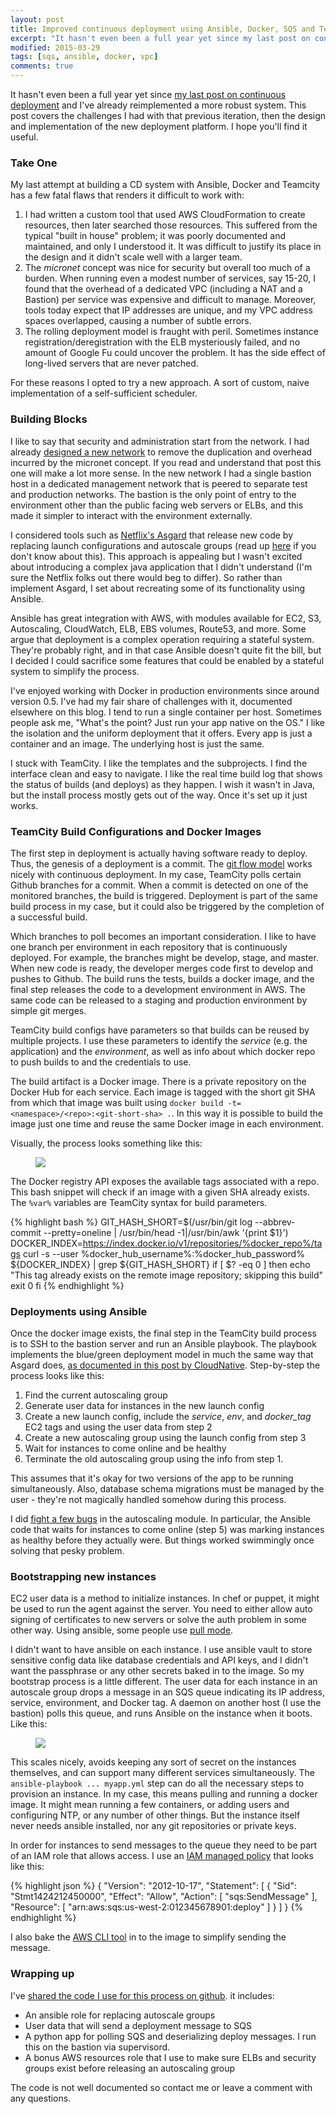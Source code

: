 ```yaml
---
layout: post
title: Improved continuous deployment using Ansible, Docker, SQS and TeamCity
excerpt: "It hasn't even been a full year yet since my last post on continuous deployment and I've already reimplemented a more robust system. This post covers the challenges I had with that previous iteration, then the design and implementation of the new deployment platform. I hope you'll find it useful."
modified: 2015-03-29
tags: [sqs, ansible, docker, vpc]
comments: true
---
```

It hasn't even been a full year yet since [my last post on continuous deployment](https://www.whaletech.co/2014/07/20/continuous-deployment-with-ansible-and-docker.html) and I've already reimplemented a more robust system. This post covers the challenges I had with that previous iteration, then the design and implementation of the new deployment platform. I hope you'll find it useful.

### Take One

My last attempt at building a CD system with Ansible, Docker and Teamcity has a few fatal flaws that renders it difficult to work with:

1. I had written a custom tool that used AWS CloudFormation to create resources, then later searched those resources. This suffered from the typical "built in house" problem; it was poorly documented and maintained, and only I understood it. It was difficult to justify its place in the design and it didn't scale well with a larger team.
2. The *micronet* concept was nice for security but overall too much of a burden. When running even a modest number of services, say 15-20, I found that the overhead of a dedicated VPC (including a NAT and a Bastion) per service was expensive and difficult to manage. Moreover, tools today expect that IP addresses are unique, and my VPC address spaces overlapped, causing a number of subtle errors.
3. The rolling deployment model is fraught with peril. Sometimes instance registration/deregistration with the ELB mysteriously failed, and no amount of Google Fu could uncover the problem. It has the side effect of long-lived servers that are never patched.

For these reasons I opted to try a new approach. A sort of custom, naive implementation of a self-sufficient scheduler.

### Building Blocks
I like to say that security and administration start from the network. I had already [designed a new network](https://www.whaletech.co/2014/10/02/reference-vpc-architecture.html) to remove the duplication and overhead incurred by the micronet concept. If you read and understand that post this one will make a lot more sense. In the new network I had a single bastion host in a dedicated management network that is peered to separate test and production networks. The bastion is the only point of entry to the environment other than the public facing web servers or ELBs, and this made it simpler to interact with the environment externally.

I considered tools such as [Netflix's Asgard](https://github.com/Netflix/asgard) that release new code by replacing launch configurations and autoscale groups (read up [here](http://docs.aws.amazon.com/AutoScaling/latest/DeveloperGuide/GettingStartedTutorial.html) if you don't know about this). This approach is appealing but I wasn't excited about introducing a complex java application that I didn't understand (I'm sure the Netflix folks out there would beg to differ). So rather than implement Asgard, I set about recreating some of its functionality using Ansible.

Ansible has great integration with AWS, with modules available for EC2, S3, Autoscaling, CloudWatch, ELB, EBS volumes, Route53, and more. Some argue that deployment is a complex operation requiring a stateful system. They're probably right, and in that case Ansible doesn't quite fit the bill, but I decided I could sacrifice some features that could be enabled by a stateful system to simplify the process.

I've enjoyed working with Docker in production environments since around version 0.5. I've had my fair share of challenges with it, documented elsewhere on this blog. I tend to run a single container per host. Sometimes people ask me, "What's the point? Just run your app native on the OS." I like the isolation and the uniform deployment that it offers. Every app is just a container and an image. The underlying host is just the same.

I stuck with TeamCity. I like the templates and the subprojects. I find the interface clean and easy to navigate. I like the real time build log that shows the status of builds (and deploys) as they happen. I wish it wasn't in Java, but the install process mostly gets out of the way. Once it's set up it just works.

### TeamCity Build Configurations and Docker Images
The first step in deployment is actually having software ready to deploy. Thus, the genesis of a deployment is a commit. The [git flow model](https://www.atlassian.com/git/tutorials/comparing-workflows/gitflow-workflow) works nicely with continuous deployment. In my case, TeamCity polls certain Github branches for a commit. When a commit is detected on one of the monitored branches, the build is triggered. Deployment is part of the same build process in my case, but it could also be triggered by the completion of a successful build.

Which branches to poll becomes an important consideration. I like to have one branch per environment in each repository that is continuously deployed. For example, the branches might be develop, stage, and master. When new code is ready, the developer merges code first to develop and pushes to Github. The build runs the tests, builds a docker image, and the final step releases the code to a development environment in AWS. The same code can be released to a staging and production environment by simple git merges.

TeamCity build configs have parameters so that builds can be reused by multiple projects. I use these parameters to identify the *service* (e.g. the application) and the *environment*, as well as info about which docker repo to push builds to and the credentials to use.

The build artifact is a Docker image. There is a private repository on the Docker Hub for each service. Each image is tagged with the short git SHA from which that image was built using `docker build -t=<namespace>/<repo>:<git-short-sha> .`. In this way it is possible to build the image just one time and reuse the same Docker image in each environment.

Visually, the process looks something like this:

<figure class="half">
<img src="https://i.imgur.com/ZfqHLU9.jpg">
</figure>

The Docker registry API exposes the available tags associated with a repo. This bash snippet will check if an image with a given SHA already exists. The `%var%` variables are TeamCity syntax for build parameters.

{% highlight bash %}
GIT_HASH_SHORT=$(/usr/bin/git log --abbrev-commit --pretty=oneline | /usr/bin/head -1|/usr/bin/awk '{print $1}')
DOCKER_INDEX=https://index.docker.io/v1/repositories/%docker_repo%/tags
curl -s --user %docker_hub_username%:%docker_hub_password% ${DOCKER_INDEX} | grep ${GIT_HASH_SHORT}
if [ $? -eq 0 ]
then
    echo "This tag already exists on the remote image repository; skipping this build"
    exit 0
fi
{% endhighlight %}

### Deployments using Ansible
Once the docker image exists, the final step in the TeamCity build process is to SSH to the bastion server and run an Ansible playbook. The playbook implements the blue/green deployment model in much the same way that Asgard does, [as documented in this post by CloudNative](https://cloudnative.io/blog/2015/02/the-dos-and-donts-of-bluegreen-deployment/). Step-by-step the process looks like this:

1. Find the current autoscaling group
2. Generate user data for instances in the new launch config
3. Create a new launch config, include the *service*, *env*, and *docker_tag* EC2 tags and using the user data from step 2
4. Create a new autoscaling group using the launch config from step 3
5. Wait for instances to come online and be healthy
6. Terminate the old autoscaling group using the info from step 1.

This assumes that it's okay for two versions of the app to be running simultaneously. Also, database schema migrations must be managed by the user - they're not magically handled somehow during this process.

I did [fight a few bugs](https://github.com/ansible/ansible-modules-core/issues/383) in the autoscaling module. In particular, the Ansible code that waits for instances to come online (step 5) was marking instances as healthy before they actually were. But things worked swimmingly once solving that pesky problem.

### Bootstrapping new instances
EC2 user data is a method to initialize instances. In chef or puppet, it might be used to run the agent against the server. You need to either allow auto signing of certificates to new servers or solve the auth problem in some other way. Using ansible, some people use [pull mode](http://www.stavros.io/posts/automated-large-scale-deployments-ansibles-pull-mo/).

I didn't want to have ansible on each instance. I use ansible vault to store sensitive config data like database credentials and API keys, and I didn't want the passphrase or any other secrets baked in to the image. So my bootstrap process is a little different. The user data for each instance in an autoscale group drops a message in an SQS queue indicating its IP address, service, environment, and Docker tag. A daemon on another host (I use the bastion) polls this queue, and runs Ansible on the instance when it boots. Like this:

<figure class="half">
<img src="https://i.imgur.com/KLd4U4U.jpg">
</figure>

This scales nicely, avoids keeping any sort of secret on the instances themselves, and can support many different services simultaneously. The `ansible-playbook ... myapp.yml` step can do all the necessary steps to provision an instance. In my case, this means pulling and running a docker image. It might mean running a few containers, or adding users and configuring NTP, or any number of other things. But the instance itself never needs ansible installed, nor any git repositories or private keys.

In order for instances to send messages to the queue they need to be part of an IAM role that allows access. I use an [IAM managed policy](http://docs.aws.amazon.com/IAM/latest/UserGuide/policies-managed-vs-inline.html) that looks like this:

{% highlight json %}
{
  "Version": "2012-10-17",
  "Statement": [
    {
      "Sid": "Stmt1424212450000",
      "Effect": "Allow",
      "Action": [
        "sqs:SendMessage"
      ],
      "Resource": [
        "arn:aws:sqs:us-west-2:012345678901:deploy"
      ]
    }
  ]
}
{% endhighlight %}

I also bake the [AWS CLI tool](http://aws.amazon.com/cli/) in to the image to simplify sending the message.

### Wrapping up
I've [shared the code I use for this process on github](https://github.com/bwhaley/asg_deploy). it includes:

* An ansible role for replacing autoscale groups
* User data that will send a deployment message to SQS
* A python app for polling SQS and deserializing deploy messages. I run this on the bastion via supervisord.
* A bonus AWS resources role that I use to make sure ELBs and security groups exist before releasing an autoscaling group

The code is not well documented so contact me or leave a comment with any questions.
